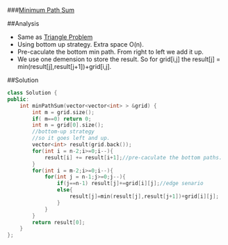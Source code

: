 ###[Minimum Path Sum][qurl]

##Analysis
- Same as [Triangle Problem][trurl]
- Using bottom up strategy. Extra space O(n).
- Pre-caculate the bottom min path. From right to left we add it up.
- We use one demension to store the result. So for grid[i,j] the result[j] = min(result[j],result[j+1])+grid[i,j]. 

##Solution
```c++
class Solution {
public:
    int minPathSum(vector<vector<int> > &grid) {
        int m = grid.size();
        if( m==0) return 0;
        int n = grid[0].size();
        //bottom-up strategy
        //so it goes left and up.
        vector<int> result(grid.back());
        for(int i = n-2;i>=0;i--){
            result[i] += result[i+1];//pre-caculate the bottom paths.
        }
        for(int i = m-2;i>=0;i--){
            for(int j = n-1;j>=0;j--){
                if(j==n-1) result[j]+=grid[i][j];//edge senario
                else{
                    result[j]=min(result[j],result[j+1])+grid[i][j];
                }
            }
        }
        return result[0];
    }
};
```

[trurl]:https://github.com/Catorpilor/LeetCode/blob/master/Triangle.md
[qurl]:https://oj.leetcode.com/problems/minimum-path-sum/
